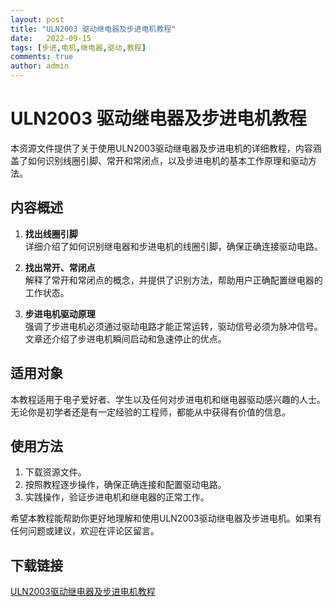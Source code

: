 ```yaml
---
layout: post
title: "ULN2003 驱动继电器及步进电机教程"
date:   2022-09-15
tags: [步进,电机,继电器,驱动,教程]
comments: true
author: admin
---
```

# ULN2003 驱动继电器及步进电机教程

本资源文件提供了关于使用ULN2003驱动继电器及步进电机的详细教程，内容涵盖了如何识别线圈引脚、常开和常闭点，以及步进电机的基本工作原理和驱动方法。

## 内容概述

1. **找出线圈引脚**  
   详细介绍了如何识别继电器和步进电机的线圈引脚，确保正确连接驱动电路。

2. **找出常开、常闭点**  
   解释了常开和常闭点的概念，并提供了识别方法，帮助用户正确配置继电器的工作状态。

3. **步进电机驱动原理**  
   强调了步进电机必须通过驱动电路才能正常运转，驱动信号必须为脉冲信号。文章还介绍了步进电机瞬间启动和急速停止的优点。

## 适用对象

本教程适用于电子爱好者、学生以及任何对步进电机和继电器驱动感兴趣的人士。无论你是初学者还是有一定经验的工程师，都能从中获得有价值的信息。

## 使用方法

1. 下载资源文件。
2. 按照教程逐步操作，确保正确连接和配置驱动电路。
3. 实践操作，验证步进电机和继电器的正常工作。

希望本教程能帮助你更好地理解和使用ULN2003驱动继电器及步进电机。如果有任何问题或建议，欢迎在评论区留言。

## 下载链接

[ULN2003驱动继电器及步进电机教程](https://pan.quark.cn/s/96d97e74ebc8)